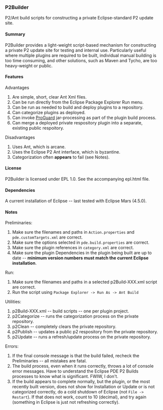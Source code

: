 ### P2Builder

P2/Ant build scripts for constructing a private Eclipse-standard P2 update site.

#### Summary

P2Builder provides a light-weight script-based mechanism for constructing a private P2 update site for testing and internal use. Particularly useful where multiple plugins are required to be built, individual manual building is too time consuming, and other solutions, such as Maven and Tycho, are too heavy-weight or public. 

#### Features

Advantages

  1. Are simple, short, clear Ant Xml files.
  1. Can be run directly from the Eclipse Package Explorer Run menu.
  1. Can be run as needed to build and deploy plugins to a repository.
  1. Can categorize plugins as deployed.
  1. Can invoke [ProGuard](http://proguard.sourceforge.net/) jar-processing as part of the plugin build process.
  1. Can merge a deployed private respository plugin into a separate, existing public respoitory.

Disadvantages

  1. Uses Ant, which is arcane.
  1. Uses the Eclipse P2 Ant interface, which is byzantine.
  1. Categorization often **appears** to fail (see Notes).

#### License

P2Builder is licensed under EPL 1.0.  See the accompanying epl.html file. 

#### Dependencies

A current installation of Eclipse -- last tested with Eclipse Mars (4.5.0).

#### Notes

Preliminaries:

  1. Make sure the filenames and paths in `Action.properties` and `pde.customTargets.xml` are correct.
  1. Make sure the options selected in `pde.build.properties` are correct.
  1. Make sure the plugin references in `category.xml` are correct.
  1. Make sure the plugin Dependencies in the plugin being built are up to date -- **minimum version numbers must match the current Eclipse installation**.

Run:

  1. Make sure the filenames and paths in a selected p2Build-XXX.xml script are correct. 
  1. Run the script using `Package Explorer -> Run As -> Ant Build`

Utilities:

  1. p2Build-XXX.xml -- build scripts -- one per plugin project. 
  1. p2Categorize -- runs the categorization process on the private repository.  
  1. p2Clean -- completely clears the private repository.
  1. p2Publish -- updates a public p2 respository from the private repository.
  1. p2Update -- runs a refresh/update process on the private repository.

Errors:

  1. If the final console message is that the build failed, recheck the Preliminaries -- all mistakes are fatal.
  1. The build process, even when it runs correctly, throws a lot of console error messages. Have to understand the Eclipse PDE P2 Builds processes to know what is significant. FWIW, I don't.
  1. If the build appears to complete normally, but the plugin, or the most recently built version, does not show for Installation or Update or is not categorized correctly, do a cold shutdown of Eclipse (not `File -> Restart`). If that does not work, count to 10 (decimal), and try again (something in Eclipse is just not refreshing correctly).    
  